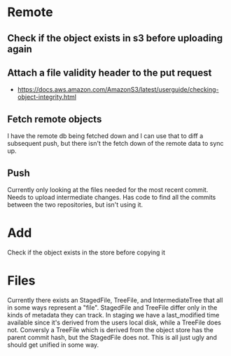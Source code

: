 # Remote
## Check if the object exists in s3 before uploading again
## Attach a file validity header to the put request

- https://docs.aws.amazon.com/AmazonS3/latest/userguide/checking-object-integrity.html
## Fetch remote objects

I have the remote db being fetched down and I can use that to diff a subsequent
push, but there isn't the fetch down of the remote data to sync up.

## Push

Currently only looking at the files needed for the most recent commit. Needs to upload intermediate changes. Has code to find all the commits between the two repositories, but isn't using it.


# Add
Check if the object exists in the store before copying it

# Files

Currently there exists an StagedFile, TreeFile, and IntermediateTree that all in some ways represent a "file". StagedFile and TreeFile differ only in the kinds of metadata they can track. In staging we have a last_modified time available since it's derived from the users local disk, while a TreeFile does not. Conversly a TreeFile which is derived from the object store has the parent commit hash, but the StagedFile does not. This is all just ugly and should get unified in some way.
